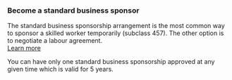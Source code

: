### Become a standard business sponsor

The standard business sponsorship arrangement is the most common way to sponsor a skilled worker temporarily (subclass 457). The other option is to negotiate a labour agreement.<br />[Learn more](#)

You can have only one standard business sponsorship approved at any given time which is valid for 5 years.
